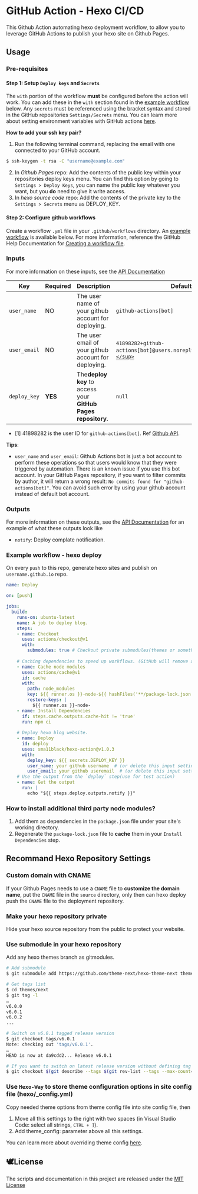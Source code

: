 # GitHub Action - Hexo CI/CD 

This Github Action automating hexo deployment workflow, to allow you to leverage GitHub Actions to publish your hexo site on Github Pages.

## Usage

### Pre-requisites

#### Step 1: Setup `Deploy keys` and `Secrets`

The `with` portion of the workflow **must** be configured before the action will work. You can add these in the `with` section found in the [example workflow](#example-workflow---hexo-deploy) below. Any `secrets` must be referenced using the bracket syntax and stored in the GitHub repositories `Settings/Secrets` menu. You can learn more about setting environment variables with GitHub actions [here](https://help.github.com/en/articles/workflow-syntax-for-github-actions#jobsjob_idstepsenv).

**How to add your ssh key pair?**

1. Run the following terminal command, replacing the email with one connected to your GitHub account.

```sh
$ ssh-keygen -t rsa -C "username@example.com"
```

2. In *Github Pages* repo: Add the contents of the public key within your repositories deploy keys menu. You can find this option by going to `Settings > Deploy Keys`, you can name the public key whatever you want, but you **do** need to give it write access.
3. In *hexo source code* repo: Add the contents of the private key to the `Settings > Secrets` menu as DEPLOY_KEY.

#### Step 2: Configure github workflows

Create a workflow `.yml` file in your `.github/workflows` directory. An [example workflow](#example-workflow---hexo-deploy) is available below. For more information, reference the  GitHub Help Documentation for [Creating a workflow file](https://help.github.com/en/articles/configuring-a-workflow#creating-a-workflow-file).

### Inputs

For more information on these inputs, see the [API Documentation](https://developer.github.com/v3/repos/releases/#input)

| Key            | Required      | Description                                                               | Default                                                                                        |
| -------------- | ------------- | ------------------------------------------------------------------------- | ---------------------------------------------------------------------------------------------- |
| `user_name`  | NO     | The user name of your github account for deploying.                       | `github-actions[bot]`                                                                        |
| `user_email` | NO        | The user email of your github account for deploying.                      | `41898282+github-actions[bot]@users.noreply.github.com`[`<sup>`1 `</sup>`](#refer-anchor-1) |
| `deploy_key` | **YES** | The**deploy key** to access your **GitHub Pages repository**. | `null`                                                                                       |
                                                                                                                                                                    

<div id="refer-anchor-1"></div>

- [1] 41898282 is the user ID for `github-actions[bot]`. Ref [Github API](https://api.github.com/users/github-actions[bot]/events/public).

**Tips**:

- `user_name` and `user_email`: Github Actions bot is just a bot account to perform these operations so that users would know that they were triggered by automation. There is an known issue if you use this bot account. In your GitHub Pages repository, if you want to filter commits by author, it will return a wrong result: `No commits found for "github-actions[bot]"`. You can avoid such error by using your github account instead of default bot account.

### Outputs

For more information on these outputs, see the [API Documentation](https://developer.github.com/v3/repos/releases/#response-4) for an example of what these outputs look like

- `notify`: Deploy complate notification.

### Example workflow - hexo deploy

On every `push` to this repo, generate hexo sites and publish on `username.github.io` repo.

```yaml
name: Deploy

on: [push]

jobs:
  build:
    runs-on: ubuntu-latest
    name: A job to deploy blog.
    steps:
    - name: Checkout
      uses: actions/checkout@v1
      with:
        submodules: true # Checkout private submodules(themes or something else).
  
    # Caching dependencies to speed up workflows. (GitHub will remove any cache entries that have not been accessed in over 7 days.)
    - name: Cache node modules
      uses: actions/cache@v1
      id: cache
      with:
        path: node_modules
        key: ${{ runner.os }}-node-${{ hashFiles('**/package-lock.json') }}
        restore-keys: |
          ${{ runner.os }}-node-
    - name: Install Dependencies
      if: steps.cache.outputs.cache-hit != 'true'
      run: npm ci
  
    # Deploy hexo blog website.
    - name: Deploy
      id: deploy
      uses: sma11black/hexo-action@v1.0.3
      with:
        deploy_key: ${{ secrets.DEPLOY_KEY }}
        user_name: your github username  # (or delete this input setting to use bot account)
        user_email: your github useremail  # (or delete this input setting to use bot account)
    # Use the output from the `deploy` step(use for test action)
    - name: Get the output
      run: |
        echo "${{ steps.deploy.outputs.notify }}"
```

### How to install additional third party node modules?

1. Add them as dependencies in the `package.json` file under your site's working directory.
2. Regenerate the `package-lock.json` file to **cache** them in your `Install Dependencies` step.

## Recommand Hexo Repository Settings

### Custom domain with CNAME

If your Github Pages needs to use a `CNAME` file to **customize the domain name**, put the `CNAME` file in the `source` directory, only then can hexo deploy push the `CNAME` file to the deployment repository.

### Make your hexo repository private

Hide your hexo source repository from the public to protect your website.

### Use submodule in your hexo repository

Add any hexo themes branch as gitmodules.

```sh
# Add submodule
$ git submodule add https://github.com/theme-next/hexo-theme-next themes/next

# Get tags list
$ cd themes/next
$ git tag -l
…
v6.0.0
v6.0.1
v6.0.2
...

# Switch on v6.0.1 tagged release version
$ git checkout tags/v6.0.1
Note: checking out 'tags/v6.0.1'.
…
HEAD is now at da9cdd2... Release v6.0.1

# If you want to switch on latest release version without defining tag (optional)
$ git checkout $(git describe --tags $(git rev-list --tags --max-count=1))
```

### Use `Hexo-Way` to store theme configuration options in site config file (hexo/_config.yml)

Copy needed theme options from theme config file into site config file, then

1. Move all this settings to the right with two spaces (in Visual Studio Code: select all strings, `CTRL + ]`).
2. Add theme_config: parameter above all this settings.

You can learn more about overriding theme config [here](https://hexo.io/docs/configuration.html#Overriding-Theme-Config).

## 🕊License

The scripts and documentation in this project are released under the [MIT License](LICENSE)
